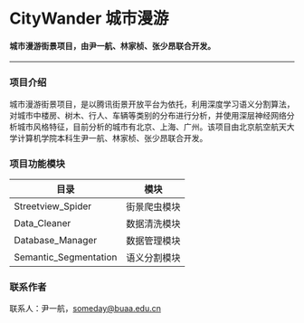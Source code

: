 # CityWander 城市漫游

####  城市漫游街景项目，由尹一航、林家桢、张少昂联合开发。

---

### 项目介绍

城市漫游街景项目，是以腾讯街景开放平台为依托，利用深度学习语义分割算法，对城市中楼房、树木、行人、车辆等类别的分布进行分析，并使用深层神经网络分析城市风格特征，目前分析的城市有北京、上海、广州。该项目由北京航空航天大学计算机学院本科生尹一航、林家桢、张少昂联合开发。

### 项目功能模块

| 目录                    | 模块     |
| --------------------- | ------ |
| Streetview_Spider     | 街景爬虫模块 |
| Data_Cleaner          | 数据清洗模块 |
| Database_Manager      | 数据管理模块 |
| Semantic_Segmentation | 语义分割模块 |

### 联系作者

联系人：尹一航，someday@buaa.edu.cn